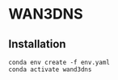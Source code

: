 # WAN3DNS

## Installation
```
conda env create -f env.yaml
conda activate wand3dns
```

<!-- ```
conda create --name wan3dns python=3.7
```


```
pip install tensorflow==1.15 protobuf==3.20
``` -->
